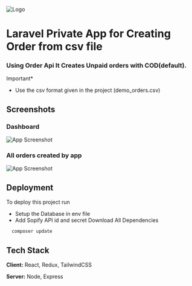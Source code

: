 
![Logo](https://images.g2crowd.com/uploads/product/image/social_landscape/social_landscape_84fd5bd582809f20ff5682d2746ffa82/shopify.png)


# Laravel Private App for Creating Order from csv file
### Using Order Api It Creates Unpaid orders with COD(default). 

Important*
* Use the csv format given in the project (demo_orders.csv)




## Screenshots
### Dashboard
![App Screenshot](https://i.ibb.co/42S4RHV/Screenshot-2023-01-07-133402.png)



### All orders created by app
![App Screenshot](https://i.ibb.co/pPyFrZT/Screenshot-2023-01-07-133527.png)


## Deployment

To deploy this project run

* Setup the Database in env file
* Add Sopify API id and secret
Download All Dependencies
```bash
  composer update
```


## Tech Stack

**Client:** React, Redux, TailwindCSS

**Server:** Node, Express

